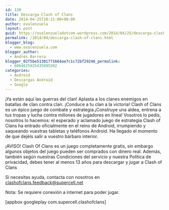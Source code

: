 ```yaml
---
id: 130
title: Descarga Clash of Clans
date: 2014-04-25T20:21:00+00:00
author: ovalenzuela
layout: post
guid: https://ovalenzueladotcom.wordpress.com/2014/04/25/descarga-clash-of-clans
permalink: /2014/04/descarga-clash-of-clans.html
blogger_blog:
  - www.ovalenzuela.com
blogger_author:
  - Andrés Barrera
blogger_02f5be51301771664ae7c1c72bf29246_permalink:
  - 6064625925435895502
categories:
  - Android
  - Descargas Android
  - Google
---
```

¡Ya están aquí las guerras del clan! Aplasta a los clanes enemigos en batallas de clan contra clan. ¡Conduce a tu clan a la victoria! Clash of Clans es un épico juego de combate y estrategia.¡Construye una aldea, entrena a tus tropas y lucha contra millones de jugadores en línea! Vosotros lo pedís, nosotros lo hacemos: el esperado y aclamado juego de estrategia Clash of Clans ha entrado oficialmente en el reino de Android, irrumpiendo y saqueando vuestras tabletas y teléfonos Android. Ha llegado el momento de que dejéis salir a vuestro bárbaro interior.

¡AVISO! Clash Of Clans es un juego completamente gratis, sin embargo algunos objetos del juego pueden ser comprados con dinero real. Además, también según nuestras Condiciones del servicio y nuestra Política de privacidad, debes tener al menos 13 años para descargar y jugar a Clash of Clans

Si necesitas ayuda, contacta con nosotros en clashofclans.feedback@supercell.net

Nota: Se requiere conexión a internet para poder jugar.

[appbox googleplay com.supercell.clashofclans]